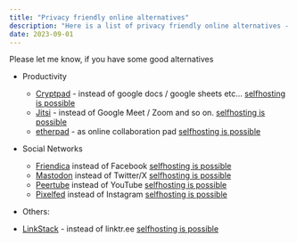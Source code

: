 ```yaml
---
title: "Privacy friendly online alternatives"
description: "Here is a list of privacy friendly online alternatives - instead of the big players"
date: 2023-09-01
---
```


Please let me know, if you have some good alternatives 

- Productivity
  - [Cryptpad](https://cryptpad.digitalcourage.de/) - instead of google docs / google sheets etc... [selfhosting is possible](https://docs.cryptpad.org/en/admin_guide/installation.html)
  - [Jitsi](https://meet.jit.si/) - instead of Google Meet / Zoom and so on. [selfhosting is possible](https://jitsi.org/)
  - [etherpad](https://pad.riseup.net/) - as online collaboration pad [selfhosting is possible](https://etherpad.org/)

- Social Networks
  - [Friendica](https://friendi.ca/) instead of Facebook [selfhosting is possible](https://friendi.ca/resources/installation/)
  - [Mastodon](https://mastodon.social/) instead of Twitter/X [selfhosting is possible](https://docs.joinmastodon.org/admin/install/)
  - [Peertube](https://peertube.tv/) instead of YouTube [selfhosting is possible](https://docs.joinpeertube.org/)
  - [Pixelfed](https://pixelfed.org/) instead of Instagram [selfhosting is possible](https://docs.pixelfed.org/running-pixelfed/installation/)

- Others:
 - [LinkStack](https://linkstack.org/) - instead of linktr.ee [selfhosting is possible](https://linkstack.org/get-started/)
